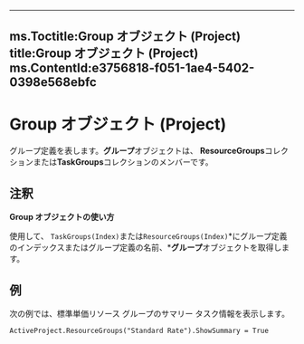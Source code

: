 

---
ms.Toctitle:Group オブジェクト (Project)
title:Group オブジェクト (Project)
ms.ContentId:e3756818-f051-1ae4-5402-0398e568ebfc
---
# Group オブジェクト (Project)




グループ定義を表します。**グループ**オブジェクトは、 **ResourceGroups**コレクションまたは**TaskGroups**コレクションのメンバーです。

## 注釈
**Group オブジェクトの使い方**



使用して、 `TaskGroups(Index)`または`ResourceGroups(Index)`*にグループ定義のインデックスまたはグループ定義の名前、***グループ**オブジェクトを取得します。



## 例
次の例では、標準単価リソース グループのサマリー タスク情報を表示します。

```vba
ActiveProject.ResourceGroups("Standard Rate").ShowSummary = True
```





